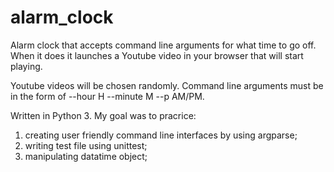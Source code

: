 # alarm_clock

Alarm clock that accepts command line arguments for what time to go off. When it does it launches a Youtube video in your browser that will start playing.

Youtube videos will be chosen randomly. Command line arguments must be in the form of --hour H --minute M --p AM/PM.

Written in Python 3. My goal was to pracrice:

1. creating user friendly command line interfaces by using argparse;
2. writing test file using unittest;
3. manipulating datatime object;
